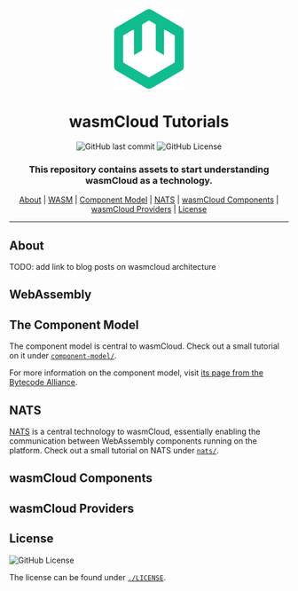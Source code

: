 <div align="center">

<img src="./assets/img/wasmcloud-logo.png" alt="wasmCloud" width="25%">

# wasmCloud Tutorials

![GitHub last commit](https://img.shields.io/github/last-commit/f4z3r/wasmcloud-tutorial)
![GitHub License](https://img.shields.io/github/license/f4z3r/wasmcloud-tutorial)

### This repository contains assets to start understanding wasmCloud as a technology.

[About](#about) |
[WASM](#webassembly) |
[Component Model](#the-component-model) |
[NATS](#nats) |
[wasmCloud Components](#wasmcloud-components) |
[wasmCloud Providers](#wasmcloud-providers) |
[License](#license)

<hr />
</div>

## About

TODO: add link to blog posts on wasmcloud architecture

## WebAssembly

## The Component Model

The component model is central to wasmCloud. Check out a small tutorial on it under
[`component-model/`](./component-model/).

For more information on the component model, visit [its page from the Bytecode
Alliance](https://component-model.bytecodealliance.org/introduction.html).

## NATS

[NATS](https://nats.io/) is a central technology to wasmCloud, essentially enabling the
communication between WebAssembly components running on the platform. Check out a small tutorial
on NATS under [`nats/`](./nats/).

## wasmCloud Components

## wasmCloud Providers

## License

![GitHub License](https://img.shields.io/github/license/f4z3r/wasmcloud-tutorial)

The license can be found under [`./LICENSE`](./LICENSE).

